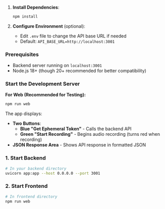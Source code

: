 
1. **Install Dependencies**:
   ```bash
   npm install
   ```

2. **Configure Environment** (optional):
   - Edit `.env` file to change the API base URL if needed
   - Default: `API_BASE_URL=http://localhost:3001`


### Prerequisites
- Backend server running on `localhost:3001`
- Node.js 18+ (though 20+ recommended for better compatibility)

### Start the Development Server

**For Web (Recommended for Testing):**
```bash
npm run web
```


The app displays:
- **Two Buttons**:
  - **Blue "Get Ephemeral Token"** - Calls the backend API
  - **Green "Start Recording"** - Begins audio recording (turns red when recording)
- **JSON Response Area** - Shows API response in formatted JSON

### 1. Start Backend
```bash
# In your backend directory
uvicorn app:app --host 0.0.0.0 --port 3001
```

### 2. Start Frontend
```bash
# In frontend directory
npm run web
```


